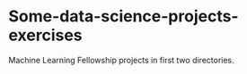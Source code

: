 # Some-data-science-projects-exercises

Machine Learning Fellowship projects in first two directories. 
